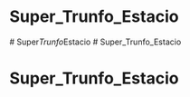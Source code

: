 # Super_Trunfo_Estacio
#   S u p e r _ T r u n f o _ E s t a c i o  
 # Super_Trunfo_Estacio
# Super_Trunfo_Estacio

